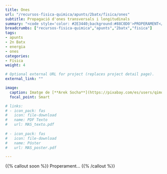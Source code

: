 ```yaml
---
title: Ones
url: "/recursos-fisica-quimica/apunts/2batx/fisica/ones"
subtitle: Propagació d'ones transversals i longitudinals
summary: "<code style='color: #2E3440;background:#88C0D0'>PROPERAMENT</code> <br> Propagació d'ones transversals i longitudinals. Equació de les ones harmòniques. Energia i intensitat. So i llum."
breadcrumbs: ["recursos-fisica-quimica","apunts","2batx","fisica"]
tags:
- apunts
- 2n Batx
- energia
- ones
categories:
- Física
weight: 4

# Optional external URL for project (replaces project detail page).
external_link: ""

image:
  caption: Imatge de [**Arek Socha**](https://pixabay.com/es/users/qimono-1962238/) en [Pixabay](https://pixabay.com/es/)
  focal_point: Smart

# links:
# - icon_pack: fas
#   icon: file-download
#   name: PDF Texto
#   url: MAS_texto.pdf
  
# - icon_pack: fas
#   icon: file-download
#   name: Póster
#   url: MAS_poster.pdf

---
```


<!-- <iframe src="https://phet.colorado.edu/sims/html/waves-intro/latest/waves-intro_es.html" width="800" height="600" scrolling="no" allowfullscreen></iframe>

<iframe src="https://phet.colorado.edu/sims/html/wave-on-a-string/latest/wave-on-a-string_es.html" width="800" height="600" scrolling="no" allowfullscreen></iframe> -->

{{% callout soon %}}
Properament...
{{% /callout %}}